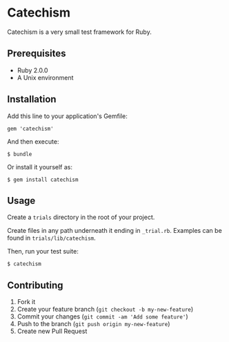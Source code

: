 Catechism
=========

Catechism is a very small test framework for Ruby.


Prerequisites
-------------

* Ruby 2.0.0
* A Unix environment


Installation
------------

Add this line to your application's Gemfile:

    gem 'catechism'

And then execute:

    $ bundle

Or install it yourself as:

    $ gem install catechism


Usage
-----

Create a `trials` directory in the root of your project.

Create files in any path underneath it ending in `_trial.rb`.  Examples can be found in `trials/lib/catechism`.

Then, run your test suite:

    $ catechism


Contributing
------------

1. Fork it
2. Create your feature branch (`git checkout -b my-new-feature`)
3. Commit your changes (`git commit -am 'Add some feature'`)
4. Push to the branch (`git push origin my-new-feature`)
5. Create new Pull Request
